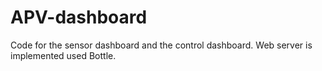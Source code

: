 # APV-dashboard

Code for the sensor dashboard and the control dashboard. Web server is implemented used Bottle.
